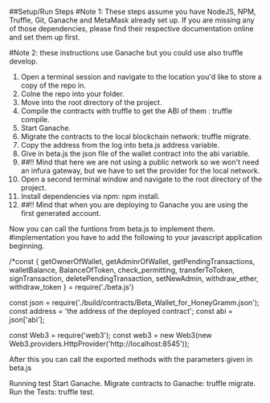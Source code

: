 ##Setup/Run Steps
#Note 1: These steps assume you have NodeJS, NPM, Truffle, Git, Ganache and MetaMask already set up. If you are missing any of those dependencies, please find their respective documentation online and set them up first.

#Note 2: these instructions use Ganache but you could use also truffle develop.

1. Open a terminal session and navigate to the location you'd like to store a copy of the repo in.
2. Colne the repo into your folder.
3. Move into the root directory of the project.
4. Compile the contracts with truffle to get the ABI of them : truffle compile.
5. Start Ganache.
6. Migrate the contracts to the local blockchain network: truffle migrate.
7. Copy the address from the log into beta.js address variable.
8. Give in beta.js the json file of the wallet contract into the abi variable.
9. ##!! Mind that here we are not using a public network so we won't need an infura gateway, but we have to set the provider for the local network.
10. Open a second terminal window and navigate to the root directory of the project.
11. Install dependencies via npm: npm install.
12. ##!! Mind that when you are deploying to Ganache you are using the first generated account.
 
 Now you can call the funtions from beta.js to implement them.
#implementation you have to add the following to your javascript application beginning.

/*const {
    getOwnerOfWallet,
    getAdminrOfWallet,
    getPendingTransactions,
    walletBalance,
    BalanceOfToken,
    check_permitting,
    transferToToken,
    signTransaction,
    deletePendingTransaction,
    setNewAdmin,
    withdraw_ether,
    withdraw_token 
  } = require('./beta.js')

const json = require('./build/contracts/Beta_Wallet_for_HoneyGramm.json');
const address = 'the address of the deployed contract';
const abi = json['abi'];

const Web3 = require('web3');
const web3 = new Web3(new Web3.providers.HttpProvider('http://localhost:8545'));

After this you can call the exported methods with the parameters given in beta.js

Running test
Start Ganache.
Migrate contracts to Ganache: truffle migrate.
Run the Tests: truffle test.
